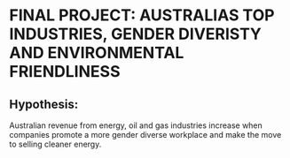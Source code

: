 # FINAL PROJECT: AUSTRALIAS TOP INDUSTRIES, GENDER DIVERISTY AND ENVIRONMENTAL FRIENDLINESS

## Hypothesis:
Australian revenue from energy, oil and gas industries increase when companies promote a more gender diverse workplace and make the move to selling cleaner energy.
